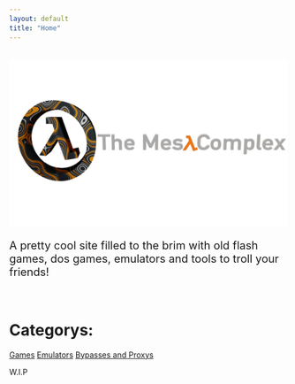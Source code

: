 ```yaml
---
layout: default
title: "Home"
---
```

<br>
<img src="images/bannerlogo.png" alt="bannerlogo" class="bannerlogo">
<p style="font-size: 20px;">A pretty cool site filled to the brim with old flash games, dos games, emulators and tools to troll your friends!</p>
<br>

<h1 class="text-center">Categorys:</h1>
<a class="list" href="games">Games</a>
<a class="list" href="emulators">Emulators</a>
<a class="list" href="bypass">Bypasses and Proxys</a>





<a>W.I.P</a>

<script>
    document.getElementById("homeNav").classList.add("active");
</script>